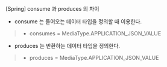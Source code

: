 [Spring] consume 과 produces 의 차이
- consume 는 들어오는 데이터 타입을 정의할 때 이용한다.   
> - consumes = MediaType.APPLICATION_JSON_VALUE

- produces 는 반환하는 데이터 타입을 정의한다.
> - produces = MediaType.APPLICATION_JSON_VALUE